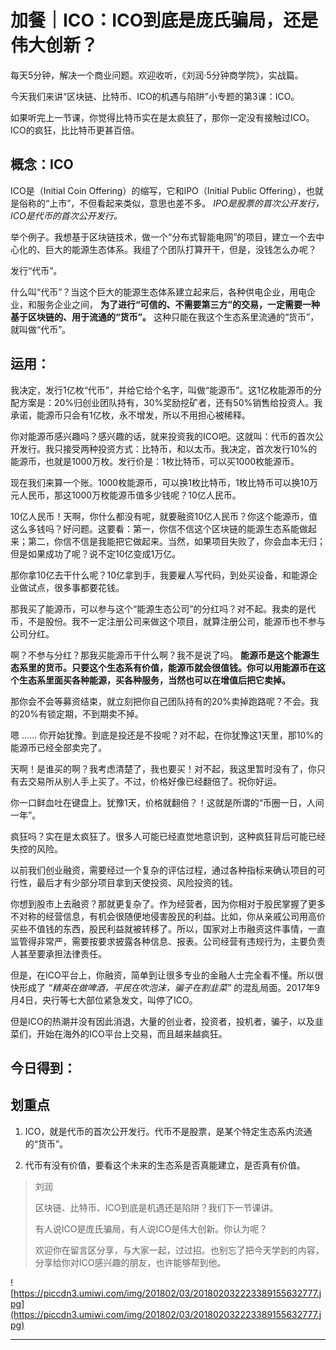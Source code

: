 # 加餐｜ICO：ICO到底是庞氏骗局，还是伟大创新？

每天5分钟，解决一个商业问题。欢迎收听，《刘润·5分钟商学院》，实战篇。

今天我们来讲“区块链、比特币、ICO的机遇与陷阱”小专题的第3课：ICO。

如果听完上一节课，你觉得比特币实在是太疯狂了，那你一定没有接触过ICO。ICO的疯狂，比比特币更甚百倍。

## 概念：ICO

ICO是（Initial Coin Offering）的缩写，它和IPO（Initial Public Offering），也就是俗称的“上市”，不但看起来类似，意思也差不多。 *IPO是股票的首次公开发行，ICO是代币的首次公开发行。*

举个例子。我想基于区块链技术，做一个“分布式智能电网”的项目，建立一个去中心化的、巨大的能源生态体系。我组了个团队打算开干，但是，没钱怎么办呢？

发行“代币”。

什么叫“代币”？当这个巨大的能源生态体系建立起来后，各种供电企业，用电企业，和服务企业之间， **为了进行“可信的、不需要第三方”的交易，一定需要一种基于区块链的、用于流通的“货币”。** 这种只能在我这个生态系里流通的“货币”，就叫做“代币”。

## 运用：

我决定，发行1亿枚“代币”，并给它给个名字，叫做“能源币”。这1亿枚能源币的分配方案是：20%归创业团队持有，30%奖励挖矿者，还有50%销售给投资人。我承诺，能源币只会有1亿枚，永不增发，所以不用担心被稀释。

你对能源币感兴趣吗？感兴趣的话，就来投资我的ICO吧。这就叫：代币的首次公开发行。我只接受两种投资方式：比特币，和以太币。我决定，首次发行10%的能源币，也就是1000万枚。发行价是：1枚比特币，可以买1000枚能源币。

现在我们来算一个账。1000枚能源币，可以换1枚比特币，1枚比特币可以换10万元人民币，那这1000万枚能源币值多少钱呢？10亿人民币。

10亿人民币！天啊，你什么都没有呢，就要融资10亿人民币？你这个能源币，值这么多钱吗？好问题。这要看：第一，你信不信这个区块链的能源生态系能做起来；第二，你信不信是我能把它做起来。当然，如果项目失败了，你会血本无归；但是如果成功了呢？说不定10亿变成1万亿。

那你拿10亿去干什么呢？10亿拿到手，我要雇人写代码，到处买设备，和能源企业做试点，很多事都要花钱。

那我买了能源币，可以参与这个“能源生态公司”的分红吗？对不起。我卖的是代币，不是股份。我不一定注册公司来做这个项目，就算注册公司，能源币也不参与公司分红。

啊？不参与分红？那我买能源币干什么啊？我不是说了吗。 **能源币是这个能源生态系里的货币。只要这个生态系有价值，能源币就会很值钱。你可以用能源币在这个生态系里面买各种能源，买各种服务，当然也可以在增值后把它卖掉。**

那你会不会等募资结束，就立刻把你自己团队持有的20%卖掉跑路呢？不会。我的20%有锁定期，不到期卖不掉。

嗯 …… 你开始犹豫。到底是投还是不投呢？对不起，在你犹豫这1天里，那10%的能源币已经全部卖完了。

天啊！是谁买的啊？我考虑清楚了，我也要买！对不起，我这里暂时没有了，你只有去交易所从别人手上买了。不过，价格好像已经翻倍了。祝你好运。

你一口鲜血吐在键盘上。犹豫1天，价格就翻倍？！这就是所谓的“币圈一日，人间一年”。

疯狂吗？实在是太疯狂了。很多人可能已经直觉地意识到，这种疯狂背后可能已经失控的风险。

以前我们创业融资，需要经过一个复杂的评估过程，通过各种指标来确认项目的可行性，最后才有少部分项目拿到天使投资、风险投资的钱。

你想到股市上去融资？那就更复杂了。作为经营者，因为你相对于股民掌握了更多不对称的经营信息，有机会很随便地侵害股民的利益。比如，你从亲戚公司用高价买些不值钱的东西，股民利益就被转移了。所以，国家对上市融资这件事情，一直监管得非常严，需要按要求披露各种信息、报表。公司经营有违规行为，主要负责人甚至要承担法律责任。

但是，在ICO平台上，你融资，简单到让很多专业的金融人士完全看不懂。所以很快形成了 *“精英在做啤酒，平民在吹泡沫，骗子在割韭菜”* 的混乱局面。2017年9月4日，央行等七大部位紧急发文，叫停了ICO。

但是ICO的热潮并没有因此消退，大量的创业者，投资者，投机者，骗子，以及韭菜们，开始在海外的ICO平台上交易，而且越来越疯狂。

## 今日得到：

## 划重点

1. ICO，就是代币的首次公开发行。代币不是股票，是某个特定生态系内流通的“货币”。

2. 代币有没有价值，要看这个未来的生态系是否真能建立，是否真有价值。

> 刘润
> 
> 区块链、比特币、ICO到底是机遇还是陷阱？我们下一节课讲。
> 
> 有人说ICO是庞氏骗局，有人说ICO是伟大创新。你认为呢？
> 
> 欢迎你在留言区分享，与大家一起，过过招。也别忘了把今天学到的内容，分享给你对ICO感兴趣的朋友，也许能够帮到他。

![https://piccdn3.umiwi.com/img/201802/03/201802032223389155632777.jpg](https://piccdn3.umiwi.com/img/201802/03/201802032223389155632777.jpg)

---
